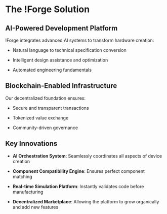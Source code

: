 # The !Forge Solution

## AI-Powered Development Platform

!Forge integrates advanced AI systems to transform hardware creation:

  - Natural language to technical specification conversion

  - Intelligent design assistance and optimization

  - Automated engineering fundamentals

## Blockchain-Enabled Infrastructure

Our decentralized foundation ensures:

  - Secure and transparent transactions

  - Tokenized value exchange

  - Community-driven governance

## Key Innovations

  - **AI Orchestration System**: Seamlessly coordinates all aspects of device creation

  - **Component Compatibility Engine**: Ensures perfect component matching

  - **Real-time Simulation Platform**: Instantly validates code before manufacturing

  - **Decentralized Marketplace**: Allowing the platform to grow organically and add new features
